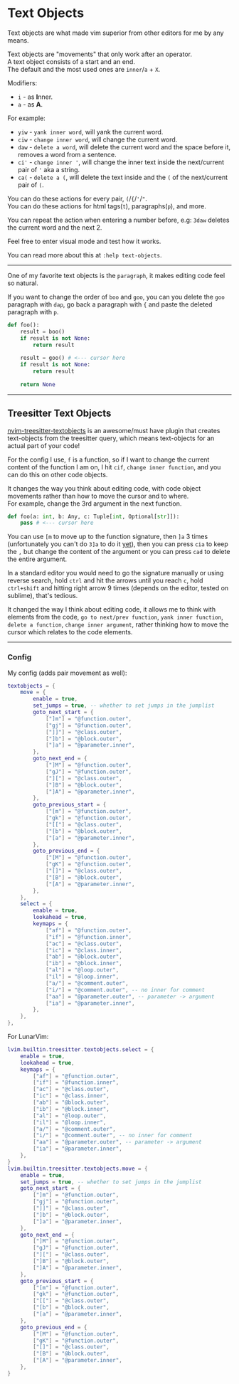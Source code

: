# Text Objects
Text objects are what made vim superior from other editors for me by any means.

Text objects are "movements" that only work after an operator. \
A text object consists of a start and an end. \
The default and the most used ones are `inner`/`a` + `X`.

Modifiers:
* `i` - as **I**nner.
* `a` - as **A**.

For example:
* `yiw` - `yank inner word`, will yank the current word.
* `ciw` - `change inner word`, will change the current word.
* `daw` - `delete a word`, will delete the current word and the space before it, removes a word from a sentence.
* `ci'` - `change inner '`, will change the inner text inside the next/current pair of `'` aka a string.
* `ca(` - `delete a (`, will delete the text inside and the `(` of the next/current pair of `(`.

You can do these actions for every pair, `(`/`{`/`'`/`"`. \
You can do these actions for html tags(`t`), paragraphs(`p`), and more.

You can repeat the action when entering a number before, e.g: `3daw` deletes the current word and the next 2.

Feel free to enter visual mode and test how it works.

You can read more about this at `:help text-objects`.

---

One of my favorite text objects is the `paragraph`, it makes editing code feel so natural.

If you want to change the order of `boo` and `goo`, you can you delete the `goo` paragraph with `dap`, go back a paragraph with `{` and paste the deleted paragraph with `p`.
```python
def foo():
	result = boo()
	if result is not None:
		return result
	
	result = goo() # <--- cursor here
	if result is not None:
		return result
	
	return None
```

---

## Treesitter Text Objects
[nvim-treesitter-textobjects](https://github.com/nvim-treesitter/nvim-treesitter-textobjects) is an awesome/must have plugin that creates text-objects from the treesitter query, which means text-objects for an actual part of your code!

For the config I use, `f` is a function, so if I want to change the current content of the function I am on, I hit `cif`, `change inner function`, and you can do this on other code objects.

It changes the way you think about editing code, with code object movements rather than how to move the cursor and to where. \
For example, change the 3rd argument in the next function.
```python
def foo(a: int, b: Any, c: Tuple[int, Optional[str]]):
	pass # <--- cursor here
```
You can use `[m` to move up to the function signature, then `]a` 3 times (unfortunately you can't do `3]a` to do it [yet](https://github.com/nvim-treesitter/nvim-treesitter-textobjects/issues/231)), then you can press `cia` to keep the `,` but change the content of the argument or you can press `cad` to delete the entire argument.

In a standard editor you would need to go the signature manually or using reverse search, hold `ctrl` and hit the arrows until you reach `c`, hold `ctrl+shift` and hitting right arrow 9 times (depends on the editor, tested on sublime), that's tedious.


It changed the way I think about editing code, it allows me to think with elements from the code, `go to next/prev function`, `yank inner function`, `delete a function`, `change inner argument`, rather thinking how to move the cursor which relates to the code elements.

---

### Config
My config (adds pair movement as well):
```lua
textobjects = {
	move = {
		enable = true,
		set_jumps = true, -- whether to set jumps in the jumplist
		goto_next_start = {
			["]m"] = "@function.outer",
			["gj"] = "@function.outer",
			["]]"] = "@class.outer",
			["]b"] = "@block.outer",
			["]a"] = "@parameter.inner",
		},
		goto_next_end = {
			["]M"] = "@function.outer",
			["gJ"] = "@function.outer",
			["]["] = "@class.outer",
			["]B"] = "@block.outer",
			["]A"] = "@parameter.inner",
		},
		goto_previous_start = {
			["[m"] = "@function.outer",
			["gk"] = "@function.outer",
			["[["] = "@class.outer",
			["[b"] = "@block.outer",
			["[a"] = "@parameter.inner",
		},
		goto_previous_end = {
			["[M"] = "@function.outer",
			["gK"] = "@function.outer",
			["[]"] = "@class.outer",
			["[B"] = "@block.outer",
			["[A"] = "@parameter.inner",
		},
	},
	select = {
		enable = true,
		lookahead = true,
		keymaps = {
			["af"] = "@function.outer",
			["if"] = "@function.inner",
			["ac"] = "@class.outer",
			["ic"] = "@class.inner",
			["ab"] = "@block.outer",
			["ib"] = "@block.inner",
			["al"] = "@loop.outer",
			["il"] = "@loop.inner",
			["a/"] = "@comment.outer",
			["i/"] = "@comment.outer", -- no inner for comment
			["aa"] = "@parameter.outer", -- parameter -> argument
			["ia"] = "@parameter.inner",
		},
	},
},
```

For LunarVim:
```lua
lvim.builtin.treesitter.textobjects.select = {
	enable = true,
	lookahead = true,
	keymaps = {
		["af"] = "@function.outer",
		["if"] = "@function.inner",
		["ac"] = "@class.outer",
		["ic"] = "@class.inner",
		["ab"] = "@block.outer",
		["ib"] = "@block.inner",
		["al"] = "@loop.outer",
		["il"] = "@loop.inner",
		["a/"] = "@comment.outer",
		["i/"] = "@comment.outer", -- no inner for comment
		["aa"] = "@parameter.outer", -- parameter -> argument
		["ia"] = "@parameter.inner",
	},
}
lvim.builtin.treesitter.textobjects.move = {
	enable = true,
	set_jumps = true, -- whether to set jumps in the jumplist
	goto_next_start = {
		["]m"] = "@function.outer",
		["gj"] = "@function.outer",
		["]]"] = "@class.outer",
		["]b"] = "@block.outer",
		["]a"] = "@parameter.inner",
	},
	goto_next_end = {
		["]M"] = "@function.outer",
		["gJ"] = "@function.outer",
		["]["] = "@class.outer",
		["]B"] = "@block.outer",
		["]A"] = "@parameter.inner",
	},
	goto_previous_start = {
		["[m"] = "@function.outer",
		["gk"] = "@function.outer",
		["[["] = "@class.outer",
		["[b"] = "@block.outer",
		["[a"] = "@parameter.inner",
	},
	goto_previous_end = {
		["[M"] = "@function.outer",
		["gK"] = "@function.outer",
		["[]"] = "@class.outer",
		["[B"] = "@block.outer",
		["[A"] = "@parameter.inner",
	},
}
```

